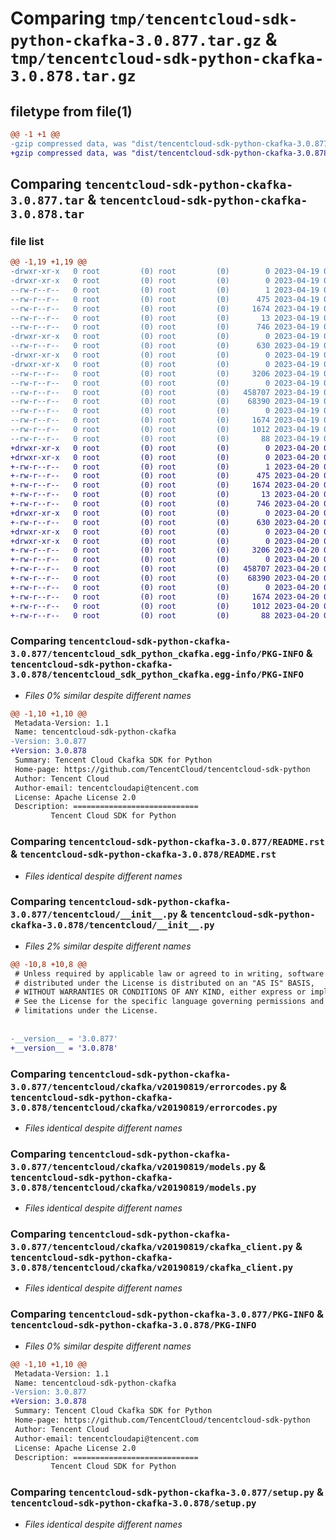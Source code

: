 # Comparing `tmp/tencentcloud-sdk-python-ckafka-3.0.877.tar.gz` & `tmp/tencentcloud-sdk-python-ckafka-3.0.878.tar.gz`

## filetype from file(1)

```diff
@@ -1 +1 @@
-gzip compressed data, was "dist/tencentcloud-sdk-python-ckafka-3.0.877.tar", last modified: Wed Apr 19 09:09:51 2023, max compression
+gzip compressed data, was "dist/tencentcloud-sdk-python-ckafka-3.0.878.tar", last modified: Thu Apr 20 00:23:49 2023, max compression
```

## Comparing `tencentcloud-sdk-python-ckafka-3.0.877.tar` & `tencentcloud-sdk-python-ckafka-3.0.878.tar`

### file list

```diff
@@ -1,19 +1,19 @@
-drwxr-xr-x   0 root         (0) root         (0)        0 2023-04-19 09:09:51.000000 tencentcloud-sdk-python-ckafka-3.0.877/
-drwxr-xr-x   0 root         (0) root         (0)        0 2023-04-19 09:09:51.000000 tencentcloud-sdk-python-ckafka-3.0.877/tencentcloud_sdk_python_ckafka.egg-info/
--rw-r--r--   0 root         (0) root         (0)        1 2023-04-19 09:09:51.000000 tencentcloud-sdk-python-ckafka-3.0.877/tencentcloud_sdk_python_ckafka.egg-info/dependency_links.txt
--rw-r--r--   0 root         (0) root         (0)      475 2023-04-19 09:09:51.000000 tencentcloud-sdk-python-ckafka-3.0.877/tencentcloud_sdk_python_ckafka.egg-info/SOURCES.txt
--rw-r--r--   0 root         (0) root         (0)     1674 2023-04-19 09:09:51.000000 tencentcloud-sdk-python-ckafka-3.0.877/tencentcloud_sdk_python_ckafka.egg-info/PKG-INFO
--rw-r--r--   0 root         (0) root         (0)       13 2023-04-19 09:09:51.000000 tencentcloud-sdk-python-ckafka-3.0.877/tencentcloud_sdk_python_ckafka.egg-info/top_level.txt
--rw-r--r--   0 root         (0) root         (0)      746 2023-04-19 09:09:51.000000 tencentcloud-sdk-python-ckafka-3.0.877/README.rst
-drwxr-xr-x   0 root         (0) root         (0)        0 2023-04-19 09:09:51.000000 tencentcloud-sdk-python-ckafka-3.0.877/tencentcloud/
--rw-r--r--   0 root         (0) root         (0)      630 2023-04-19 09:09:51.000000 tencentcloud-sdk-python-ckafka-3.0.877/tencentcloud/__init__.py
-drwxr-xr-x   0 root         (0) root         (0)        0 2023-04-19 09:09:51.000000 tencentcloud-sdk-python-ckafka-3.0.877/tencentcloud/ckafka/
-drwxr-xr-x   0 root         (0) root         (0)        0 2023-04-19 09:09:51.000000 tencentcloud-sdk-python-ckafka-3.0.877/tencentcloud/ckafka/v20190819/
--rw-r--r--   0 root         (0) root         (0)     3206 2023-04-19 09:09:51.000000 tencentcloud-sdk-python-ckafka-3.0.877/tencentcloud/ckafka/v20190819/errorcodes.py
--rw-r--r--   0 root         (0) root         (0)        0 2023-04-19 09:09:51.000000 tencentcloud-sdk-python-ckafka-3.0.877/tencentcloud/ckafka/v20190819/__init__.py
--rw-r--r--   0 root         (0) root         (0)   458707 2023-04-19 09:09:51.000000 tencentcloud-sdk-python-ckafka-3.0.877/tencentcloud/ckafka/v20190819/models.py
--rw-r--r--   0 root         (0) root         (0)    68390 2023-04-19 09:09:51.000000 tencentcloud-sdk-python-ckafka-3.0.877/tencentcloud/ckafka/v20190819/ckafka_client.py
--rw-r--r--   0 root         (0) root         (0)        0 2023-04-19 09:09:51.000000 tencentcloud-sdk-python-ckafka-3.0.877/tencentcloud/ckafka/__init__.py
--rw-r--r--   0 root         (0) root         (0)     1674 2023-04-19 09:09:51.000000 tencentcloud-sdk-python-ckafka-3.0.877/PKG-INFO
--rw-r--r--   0 root         (0) root         (0)     1012 2023-04-19 09:09:51.000000 tencentcloud-sdk-python-ckafka-3.0.877/setup.py
--rw-r--r--   0 root         (0) root         (0)       88 2023-04-19 09:09:51.000000 tencentcloud-sdk-python-ckafka-3.0.877/setup.cfg
+drwxr-xr-x   0 root         (0) root         (0)        0 2023-04-20 00:23:49.000000 tencentcloud-sdk-python-ckafka-3.0.878/
+drwxr-xr-x   0 root         (0) root         (0)        0 2023-04-20 00:23:49.000000 tencentcloud-sdk-python-ckafka-3.0.878/tencentcloud_sdk_python_ckafka.egg-info/
+-rw-r--r--   0 root         (0) root         (0)        1 2023-04-20 00:23:49.000000 tencentcloud-sdk-python-ckafka-3.0.878/tencentcloud_sdk_python_ckafka.egg-info/dependency_links.txt
+-rw-r--r--   0 root         (0) root         (0)      475 2023-04-20 00:23:49.000000 tencentcloud-sdk-python-ckafka-3.0.878/tencentcloud_sdk_python_ckafka.egg-info/SOURCES.txt
+-rw-r--r--   0 root         (0) root         (0)     1674 2023-04-20 00:23:49.000000 tencentcloud-sdk-python-ckafka-3.0.878/tencentcloud_sdk_python_ckafka.egg-info/PKG-INFO
+-rw-r--r--   0 root         (0) root         (0)       13 2023-04-20 00:23:49.000000 tencentcloud-sdk-python-ckafka-3.0.878/tencentcloud_sdk_python_ckafka.egg-info/top_level.txt
+-rw-r--r--   0 root         (0) root         (0)      746 2023-04-20 00:23:48.000000 tencentcloud-sdk-python-ckafka-3.0.878/README.rst
+drwxr-xr-x   0 root         (0) root         (0)        0 2023-04-20 00:23:49.000000 tencentcloud-sdk-python-ckafka-3.0.878/tencentcloud/
+-rw-r--r--   0 root         (0) root         (0)      630 2023-04-20 00:23:48.000000 tencentcloud-sdk-python-ckafka-3.0.878/tencentcloud/__init__.py
+drwxr-xr-x   0 root         (0) root         (0)        0 2023-04-20 00:23:49.000000 tencentcloud-sdk-python-ckafka-3.0.878/tencentcloud/ckafka/
+drwxr-xr-x   0 root         (0) root         (0)        0 2023-04-20 00:23:49.000000 tencentcloud-sdk-python-ckafka-3.0.878/tencentcloud/ckafka/v20190819/
+-rw-r--r--   0 root         (0) root         (0)     3206 2023-04-20 00:23:48.000000 tencentcloud-sdk-python-ckafka-3.0.878/tencentcloud/ckafka/v20190819/errorcodes.py
+-rw-r--r--   0 root         (0) root         (0)        0 2023-04-20 00:23:48.000000 tencentcloud-sdk-python-ckafka-3.0.878/tencentcloud/ckafka/v20190819/__init__.py
+-rw-r--r--   0 root         (0) root         (0)   458707 2023-04-20 00:23:48.000000 tencentcloud-sdk-python-ckafka-3.0.878/tencentcloud/ckafka/v20190819/models.py
+-rw-r--r--   0 root         (0) root         (0)    68390 2023-04-20 00:23:48.000000 tencentcloud-sdk-python-ckafka-3.0.878/tencentcloud/ckafka/v20190819/ckafka_client.py
+-rw-r--r--   0 root         (0) root         (0)        0 2023-04-20 00:23:48.000000 tencentcloud-sdk-python-ckafka-3.0.878/tencentcloud/ckafka/__init__.py
+-rw-r--r--   0 root         (0) root         (0)     1674 2023-04-20 00:23:49.000000 tencentcloud-sdk-python-ckafka-3.0.878/PKG-INFO
+-rw-r--r--   0 root         (0) root         (0)     1012 2023-04-20 00:23:48.000000 tencentcloud-sdk-python-ckafka-3.0.878/setup.py
+-rw-r--r--   0 root         (0) root         (0)       88 2023-04-20 00:23:49.000000 tencentcloud-sdk-python-ckafka-3.0.878/setup.cfg
```

### Comparing `tencentcloud-sdk-python-ckafka-3.0.877/tencentcloud_sdk_python_ckafka.egg-info/PKG-INFO` & `tencentcloud-sdk-python-ckafka-3.0.878/tencentcloud_sdk_python_ckafka.egg-info/PKG-INFO`

 * *Files 0% similar despite different names*

```diff
@@ -1,10 +1,10 @@
 Metadata-Version: 1.1
 Name: tencentcloud-sdk-python-ckafka
-Version: 3.0.877
+Version: 3.0.878
 Summary: Tencent Cloud Ckafka SDK for Python
 Home-page: https://github.com/TencentCloud/tencentcloud-sdk-python
 Author: Tencent Cloud
 Author-email: tencentcloudapi@tencent.com
 License: Apache License 2.0
 Description: ============================
         Tencent Cloud SDK for Python
```

### Comparing `tencentcloud-sdk-python-ckafka-3.0.877/README.rst` & `tencentcloud-sdk-python-ckafka-3.0.878/README.rst`

 * *Files identical despite different names*

### Comparing `tencentcloud-sdk-python-ckafka-3.0.877/tencentcloud/__init__.py` & `tencentcloud-sdk-python-ckafka-3.0.878/tencentcloud/__init__.py`

 * *Files 2% similar despite different names*

```diff
@@ -10,8 +10,8 @@
 # Unless required by applicable law or agreed to in writing, software
 # distributed under the License is distributed on an "AS IS" BASIS,
 # WITHOUT WARRANTIES OR CONDITIONS OF ANY KIND, either express or implied.
 # See the License for the specific language governing permissions and
 # limitations under the License.
 
 
-__version__ = '3.0.877'
+__version__ = '3.0.878'
```

### Comparing `tencentcloud-sdk-python-ckafka-3.0.877/tencentcloud/ckafka/v20190819/errorcodes.py` & `tencentcloud-sdk-python-ckafka-3.0.878/tencentcloud/ckafka/v20190819/errorcodes.py`

 * *Files identical despite different names*

### Comparing `tencentcloud-sdk-python-ckafka-3.0.877/tencentcloud/ckafka/v20190819/models.py` & `tencentcloud-sdk-python-ckafka-3.0.878/tencentcloud/ckafka/v20190819/models.py`

 * *Files identical despite different names*

### Comparing `tencentcloud-sdk-python-ckafka-3.0.877/tencentcloud/ckafka/v20190819/ckafka_client.py` & `tencentcloud-sdk-python-ckafka-3.0.878/tencentcloud/ckafka/v20190819/ckafka_client.py`

 * *Files identical despite different names*

### Comparing `tencentcloud-sdk-python-ckafka-3.0.877/PKG-INFO` & `tencentcloud-sdk-python-ckafka-3.0.878/PKG-INFO`

 * *Files 0% similar despite different names*

```diff
@@ -1,10 +1,10 @@
 Metadata-Version: 1.1
 Name: tencentcloud-sdk-python-ckafka
-Version: 3.0.877
+Version: 3.0.878
 Summary: Tencent Cloud Ckafka SDK for Python
 Home-page: https://github.com/TencentCloud/tencentcloud-sdk-python
 Author: Tencent Cloud
 Author-email: tencentcloudapi@tencent.com
 License: Apache License 2.0
 Description: ============================
         Tencent Cloud SDK for Python
```

### Comparing `tencentcloud-sdk-python-ckafka-3.0.877/setup.py` & `tencentcloud-sdk-python-ckafka-3.0.878/setup.py`

 * *Files identical despite different names*

